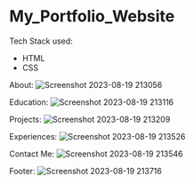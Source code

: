 # My_Portfolio_Website

Tech Stack used:
* HTML
* CSS

About:
![Screenshot 2023-08-19 213056](https://github.com/SakshiVar/My_Portfolio_Website/assets/112648026/105955b5-2ba0-44ba-aaa7-170757ffb065)

Education:
![Screenshot 2023-08-19 213116](https://github.com/SakshiVar/My_Portfolio_Website/assets/112648026/ca9a3790-395b-4dd1-bbd1-f53eca9fb6ac)

Projects:
![Screenshot 2023-08-19 213209](https://github.com/SakshiVar/My_Portfolio_Website/assets/112648026/8b509fda-c453-46b5-9d14-8555b53281cc)

Experiences:
![Screenshot 2023-08-19 213526](https://github.com/SakshiVar/My_Portfolio_Website/assets/112648026/56b9e990-f91c-4d40-80d3-479f08a242f2)

Contact Me:
![Screenshot 2023-08-19 213546](https://github.com/SakshiVar/My_Portfolio_Website/assets/112648026/1f70f2aa-a3fe-4d2c-9f23-f8ce9892dbc0)

Footer:
![Screenshot 2023-08-19 213716](https://github.com/SakshiVar/My_Portfolio_Website/assets/112648026/aaf96271-f830-4143-915e-b69ed9e40627)




